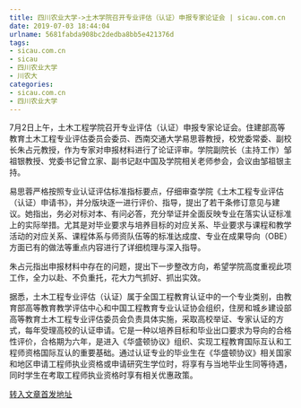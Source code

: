 ```yaml
---
title: 四川农业大学->土木学院召开专业评估（认证）申报专家论证会 | sicau.com.cn
date: 2019-07-03 18:44:04
urlname: 5681fabda908bc2dedba8bb5e421376d
tags: 
- sicau.com.cn
- sicau
- 四川农业大学
- 川农大
categories:
- sicau.com.cn
- 四川农业大学
---
```



7月2日上午，土木工程学院召开专业评估（认证）申报专家论证会。住建部高等教育土木工程专业评估委员会委员、西南交通大学易思蓉教授，校党委常委、副校长朱占元教授，作为专家对申报材料进行了论证评审。学院副院长（主持工作）邹祖银教授、党委书记曾立家、副书记赵中国及学院相关老师参会，会议由邹祖银主持。

易思蓉严格按照专业认证评估标准指标要点，仔细审查学院《土木工程专业评估（认证）申请书》，并分版块逐一进行评价、指导，提出了若干条修订意见与建议。她指出，务必对标对本、有问必答，充分举证并全面反映专业在落实认证标准上的实际举措。尤其是对毕业要求与培养目标的对应关系、毕业要求与课程和教学活动的对应关系、课程体系与师资队伍等的标准达成度、专业在成果导向（OBE）方面已有的做法等重点内容进行了详细梳理与深入指导。

朱占元指出申报材料中存在的问题，提出下一步整改方向，希望学院高度重视此项工作，全力以赴、不负重托，花大力气抓好、抓出实效。

据悉，土木工程专业评估（认证）属于全国工程教育认证中的一个专业类别，由教育部高等教育教学评估中心和中国工程教育专业认证协会组织，住房和城乡建设部高等教育土木工程专业评估委员会负责具体实施，采取高校举证、专家认证的方式，每年受理高校的认证申请。它是一种以培养目标和毕业出口要求为导向的合格性评价，合格期为六年，是进入《华盛顿协议》组织、实现工程教育国际互认和工程师资格国际互认的重要基础。通过认证专业的毕业生在《华盛顿协议》相关国家和地区申请工程师执业资格或申请研究生学位时，将享有与当地毕业生同等待遇，同时学生在考取工程师执业资格时享有相关优惠政策。





[转入文章首发地址](https://news.sicau.edu.cn/info/1078/52431.htm)